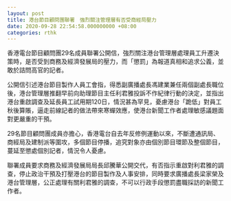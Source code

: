 ```yaml
---
layout: post
title: 港台節目顧問團聯署　強烈關注管理層有否受商經局壓力
date: 2020-09-28 22:54:58.000000000 +08:00
categories: rthk
---
```


香港電台節目顧問團29名成員聯署公開信，強烈關注港台管理層處理員工升遷決策時，是否受到商務及經濟發展局的壓力，而「懲罰」為報道真相和追求公義，並敢於詰問高官的記者。

公開信引述港台節目製作人員工會指，得悉副廣播處長馮建業兼任兩個副處長職位後，港台管理層推翻早前向助理節目主任利君雅投訴不作紀律行動的決定，並指出港台重啟調查及延長員工試用期120日，情況甚為罕見，憂慮港台「跪低」對員工秋後算賬，逼走前線記者的做法帶來寒蟬效應，使港台新聞工作者處理敏感議題面對更嚴重的干預。

29名節目顧問團成員亦擔心，香港電台自去年反修例運動以來，不斷遭通訊局、商經局及建制派等圍攻，多個節目停播，追究對象亦由個別節目環節及整個節目，蔓延至懲處個別記者，情況令人憂慮。

聯署成員要求商務及經濟發展局局長邱騰華公開交代，有否指示重啟對利君雅的調查，停止政治干預及打壓港台的節目製作及人事安排，同時要求廣播處長梁家榮及港台管理層，公正處理有關利君雅的調查，不可以行政手段懲罰盡職採訪的新聞工作者。
